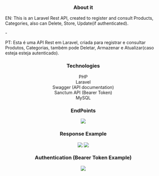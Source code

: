 <h3 align="center">About it</h3>
EN: This is an Laravel Rest API, created to register and consult Products, Categories, also can Delete, Store, Update(if authenticated).
<p>-</p>
PT: Esta é uma API Rest em Laravel, criada para registrar e consultar Produtos, Categorias, também pode Deletar, Armazenar e Atualizar(caso esteja esteja autenticado).

<h3 align="center">Technologies</h3>
<div style="display: inline_block;" align="center">
    PHP<br>
    Laravel<br>
    Swagger (API documentation)<br>
    Sanctum API (Bearer Token)<br>
    MySQL
</div>

<h3 align="center">EndPoints</h3>
<div style="display: inline_block;" align="center">
    <img align="center" src="https://user-images.githubusercontent.com/59860240/132143571-b9cfb50a-c7c5-4fbd-9176-792efce79490.png">
</div>

<h3 align="center">Response Example</h3>
<div style="display: inline_block;" align="center">
    <img align="center" src="https://user-images.githubusercontent.com/59860240/132143619-9457bc5c-2adb-4d0f-8cb4-8ca940d23b2c.png">
    <img align="center" src="https://user-images.githubusercontent.com/59860240/132143752-742ec9b5-3cb9-424e-bbaa-36dbd6744fd1.png">
</div>

<h3 align="center">Authentication (Bearer Token Example)</h3>
<div style="display: inline_block;" align="center">
    <img align="center" src="https://user-images.githubusercontent.com/59860240/132143678-5d312585-c140-4319-aecc-38e0d7154b71.png">
</div>
